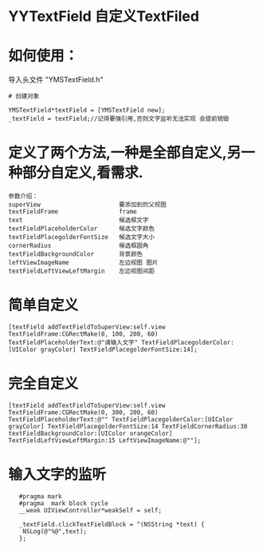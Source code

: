 # YYTextField 自定义TextFiled

# 如何使用：

 导入头文件 "YMSTextField.h"

    # 创建对象
	
    YMSTextField*textField = [YMSTextField new];
    _textField = textField;//记得要强引用,否则文字监听无法实现 会提前销毁

   
   # 定义了两个方法,一种是全部自定义,另一种部分自定义,看需求.

    参数介绍：
    superView                      要添加到的父视图
    textFieldFrame                 frame
    text                           候选框文字
    textFieldPlaceholderColor      候选文字颜色
    textFieldPlacegolderFontSize   候选文字大小
    cornerRadius                   候选框圆角
    textFieldBackgroundColor       背景颜色
    leftViewImageName              左边视图 图片
    textFieldLeftViewLeftMargin    左边视图间距
    
    
   # 简单自定义
	
    [textField addTextFieldToSuperView:self.view TextFieldFrame:CGRectMake(0, 100, 200, 60) TextFieldPlaceholderText:@"请输入文字" TextFieldPlacegolderColor:[UIColor grayColor] TextFieldPlacegolderFontSize:14];
	
    
   # 完全自定义
	
    [textField addTextFieldToSuperView:self.view TextFieldFrame:CGRectMake(0, 300, 200, 60) TextFieldPlaceholderText:@"" TextFieldPlacegolderColor:[UIColor grayColor] TextFieldPlacegolderFontSize:14 TextFieldCornerRadius:30 textFieldBackgroundColor:[UIColor orangeColor] TextFieldLeftViewLeftMargin:15 LeftViewImageName:@""];
    
   # 输入文字的监听
       #pragma mark
       #pragma  mark block cycle
       __weak UIViewController*weakSelf = self;
    
       _textField.clickTextFieldBlock = ^(NSString *text) {
        NSLog(@"%@",text);
       };
    
    

